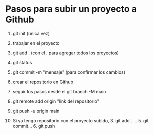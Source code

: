 # Pasos para subir un proyecto a Github

1. git init (única vez)
2. trabajar en el proyecto
3. git add . (con el . para agregar todos los proyectos)
4. git status
5. git commit -m "mensaje" (para confirmar los cambios)
6. crear el repositorio en Github
7. seguir los pasos desde el git branch -M main
8. git remote add origin "link del repositorio"
9. git push -u origin main

10. Si ya tengo repositorio con el proyecto subido, 3. git add . ... 5. git commit... 6. git push

